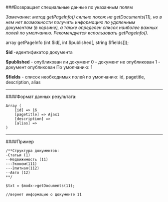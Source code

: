 ###Возвращает специальные данные по указанным полям

*Замечание: метод getPageInfo() сильно похож на getDocuments(11), но в нем нет возможности получить информацию по удаленным документам (в корзине), а также определен список наиболее важных полей по умолчанию. Рекомендуется использовать getPageInfo().*

array getPageInfo (int $id[, int $published[, string $fields]]);

**$id** -идентификатор документа

**$published** - опубликован ли документ
0 - документ не опубликован
1 - документ опубликован
По умолчанию: 1

**$fields** - список необходимых полей
по умолчанию: id, pagetitle, description, alias

***

####Формат данных результата:

	Array ( 
		[id] => 16 
		[pagetitle] => Ajax1 
		[description] =>  
		[alias] =>  
	)

***

####Пример

	/**Структура документов:
	-Статьи (1)
	--Недвижимость (11)
	---Эконом(111)
	---Элитная(112)
	--Авто (12)
	**/

	$txt = $modx->getDocuments(11);
	
	//вернет информацию о документе 11